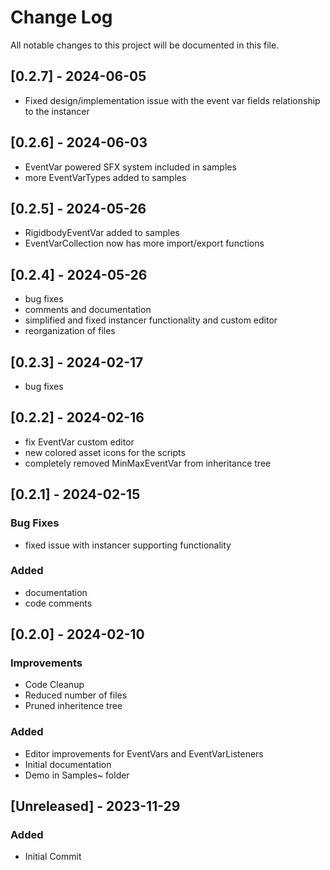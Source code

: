 
# Change Log
All notable changes to this project will be documented in this file.

## [0.2.7] - 2024-06-05
- Fixed design/implementation issue with the event var fields relationship to the instancer

## [0.2.6] - 2024-06-03
- EventVar powered SFX system included in samples
- more EventVarTypes added to samples

## [0.2.5] - 2024-05-26
- RigidbodyEventVar added to samples
- EventVarCollection now has more import/export functions

## [0.2.4] - 2024-05-26
- bug fixes
- comments and documentation
- simplified and fixed instancer functionality and custom editor
- reorganization of files

## [0.2.3] - 2024-02-17
- bug fixes

## [0.2.2] - 2024-02-16
- fix EventVar custom editor
- new colored asset icons for the scripts
- completely removed MinMaxEventVar from inheritance tree

## [0.2.1] - 2024-02-15
### Bug Fixes
- fixed issue with instancer supporting functionality

### Added
- documentation
- code comments

## [0.2.0] - 2024-02-10

### Improvements
- Code Cleanup
- Reduced number of files
- Pruned inheritence tree

### Added
- Editor improvements for EventVars and EventVarListeners
- Initial documentation
- Demo in Samples~ folder

## [Unreleased] - 2023-11-29
 
### Added
- Initial Commit